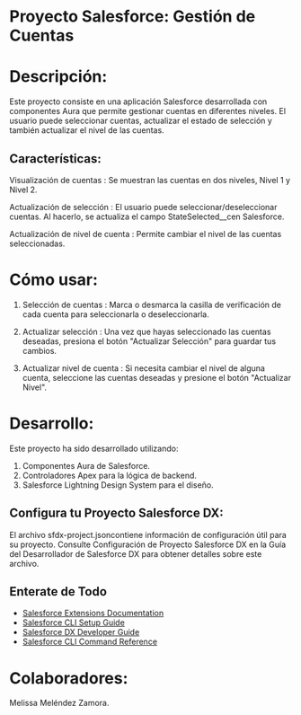 # Proyecto Salesforce: Gestión de Cuentas

# Descripción:

Este proyecto consiste en una aplicación Salesforce desarrollada con componentes Aura que permite gestionar cuentas en diferentes niveles. El usuario puede seleccionar cuentas, actualizar el estado de selección y también actualizar el nivel de las cuentas.

## Características:

Visualización de cuentas : Se muestran las cuentas en dos niveles, Nivel 1 y Nivel 2.

Actualización de selección : El usuario puede seleccionar/deseleccionar cuentas. Al hacerlo, se actualiza el campo StateSelected__cen Salesforce.

Actualización de nivel de cuenta : Permite cambiar el nivel de las cuentas seleccionadas.

# Cómo usar:

1) Selección de cuentas : Marca o desmarca la casilla de verificación de cada cuenta para seleccionarla o deseleccionarla.

2) Actualizar selección : Una vez que hayas seleccionado las cuentas deseadas, presiona el botón "Actualizar Selección" para guardar tus cambios.

3) Actualizar nivel de cuenta : Si necesita cambiar el nivel de alguna cuenta, seleccione las cuentas deseadas y presione el botón "Actualizar Nivel".

# Desarrollo:

Este proyecto ha sido desarrollado utilizando:

1) Componentes Aura de Salesforce.
2) Controladores Apex para la lógica de backend.
3) Salesforce Lightning Design System para el diseño.

## Configura tu Proyecto Salesforce DX:

El archivo sfdx-project.jsoncontiene información de configuración útil para su proyecto. Consulte Configuración de Proyecto Salesforce DX en la Guía del Desarrollador de Salesforce DX para obtener detalles sobre este archivo.

## Enterate de Todo

- [Salesforce Extensions Documentation](https://developer.salesforce.com/tools/vscode/)
- [Salesforce CLI Setup Guide](https://developer.salesforce.com/docs/atlas.en-us.sfdx_setup.meta/sfdx_setup/sfdx_setup_intro.htm)
- [Salesforce DX Developer Guide](https://developer.salesforce.com/docs/atlas.en-us.sfdx_dev.meta/sfdx_dev/sfdx_dev_intro.htm)
- [Salesforce CLI Command Reference](https://developer.salesforce.com/docs/atlas.en-us.sfdx_cli_reference.meta/sfdx_cli_reference/cli_reference.htm)

# Colaboradores:

Melissa Meléndez Zamora.



